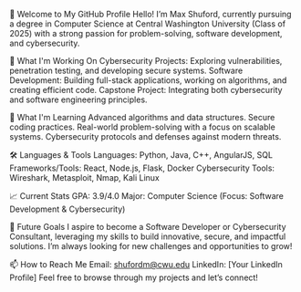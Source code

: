 👋 Welcome to My GitHub Profile
Hello! I’m Max Shuford, currently pursuing a degree in Computer Science at Central Washington University (Class of 2025) with a strong passion for problem-solving, software development, and cybersecurity.

🔭 What I'm Working On
Cybersecurity Projects: Exploring vulnerabilities, penetration testing, and developing secure systems.
Software Development: Building full-stack applications, working on algorithms, and creating efficient code.
Capstone Project: Integrating both cybersecurity and software engineering principles.

🌱 What I'm Learning
Advanced algorithms and data structures.
Secure coding practices.
Real-world problem-solving with a focus on scalable systems.
Cybersecurity protocols and defenses against modern threats.

🛠️ Languages & Tools
Languages: Python, Java, C++, AngularJS, SQL
Frameworks/Tools: React, Node.js, Flask, Docker
Cybersecurity Tools: Wireshark, Metasploit, Nmap, Kali Linux

📈 Current Stats
GPA: 3.9/4.0
Major: Computer Science (Focus: Software Development & Cybersecurity)

🚀 Future Goals
I aspire to become a Software Developer or Cybersecurity Consultant, leveraging my skills to build innovative, secure, and impactful solutions. I’m always looking for new challenges and opportunities to grow!

📫 How to Reach Me
Email: shufordm@cwu.edu
LinkedIn: [Your LinkedIn Profile]
Feel free to browse through my projects and let’s connect!
